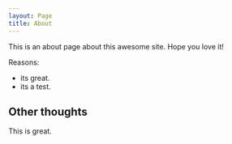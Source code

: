 ```yaml
---
layout: Page
title: About
---
```


This is an about page about this awesome site.
Hope you love it!

Reasons:
- its great.
- its a test.

## Other thoughts

This is great.
